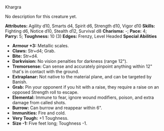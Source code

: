 Khargra

No description for this creature yet.

**Attributes:** Agility d10, Smarts d4, Spirit d6, Strength d10, Vigor
d10
**Skills:** Fighting d6, Notice d10, Stealth d12, Survival d8
**Charisma:** -; **Pace:** 4; **Parry:** 5; **Toughness:** 10 (3)
**Edges:** Frenzy, Level Headed
**Special Abilities**
- **Armour +3:** Metallic scales.
- **Claws:** Str+d4; Grab.
- **Bite:** Str+d4.
- **Darkvision:** No vision penalties for darkness (range 12").
- **Tremorsense:** Can sense and accurately pinpoint anything within
12" that's in contact with the ground.
- **Extraplanar:** Not native to the material plane, and can be targeted
by Banish.
- **Grab:** Pin your opponent if you hit with a raise, they require a
raise on an opposed Strength roll to escape.
- **Elemental:** Immune to fear, ignore wound modifiers, poison, and
extra damage from called shots.
- **Burrow:** Can burrow and reappear within 6".
- **Immunities:** Fire and cold.
- **Very Tough:** +1 Toughness.
- **Size -1:** Five feet long; Toughness -1.

